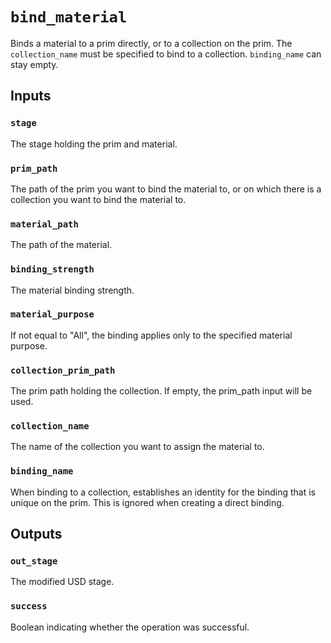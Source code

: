 # `bind_material`

Binds a material to a prim directly, or to a collection on the prim. The `collection_name` must be specified to bind to a collection. `binding_name` can stay empty.

## Inputs

### `stage`
The stage holding the prim and material. 

### `prim_path`
The path of the prim you want to bind the material to, or on which there is a collection you want to bind the material to. 

### `material_path`
The path of the material. 

### `binding_strength`
The material binding strength. 

### `material_purpose`
If not equal to "All", the binding applies only to the specified material purpose. 

### `collection_prim_path`
The prim path holding the collection. If empty, the prim_path input will be used. 

### `collection_name`
The name of the collection you want to assign the material to. 

### `binding_name`
When binding to a collection, establishes an identity for the binding that is unique on the prim. This is ignored when creating a direct binding. 

## Outputs

### `out_stage`
The modified USD stage. 

### `success`
Boolean indicating whether the operation was successful.

